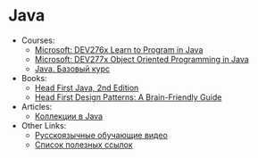 # Java

* Courses:
  * [Microsoft: DEV276x Learn to Program in Java](https://www.edx.org/course/learn-program-java-microsoft-dev276x-0)
  * [Microsoft: DEV277x Object Oriented Programming in Java](https://www.edx.org/course/object-oriented-programming-java-microsoft-dev277x-0)
  * [Java. Базовый курс](https://stepik.org/course/187/syllabus)
* Books:
  * [Head First Java, 2nd Edition](http://a.co/gVsZXhX)
  * [Head First Design Patterns: A Brain-Friendly Guide](http://a.co/5nyCxRI)
* Articles:
  * [Коллекции в Java](https://habrahabr.ru/company/luxoft/blog/256877/)
* Other Links:
  * [Русскоязычные обучающие видео](https://habrahabr.ru/company/luxoft/blog/272025/)
  * [Список полезных ссылок](https://habrahabr.ru/company/luxoft/blog/280784/)

